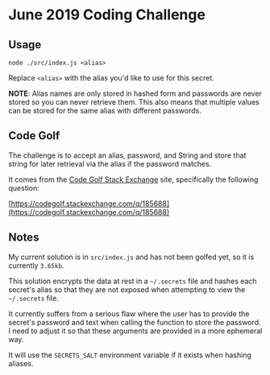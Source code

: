# June 2019 Coding Challenge

## Usage

`node ./src/index.js <alias>`

Replace `<alias>` with the alias you'd like to use for this secret.

**NOTE**: Alias names are only stored in hashed form and passwords are never stored
so you can never retrieve them. This also means that multiple values can be stored
for the same alias with different passwords.

## Code Golf

The challenge is to accept an alias, password, and String and store that string for
later retrieval via the alias if the password matches.

It comes from the [Code Golf Stack Exchange](https://codegolf.stackexchange.com/) site,
specifically the following question:

[https://codegolf.stackexchange.com/q/185688](https://codegolf.stackexchange.com/q/185688)

## Notes

My current solution is in `src/index.js` and has not been golfed yet, so it is currently
`3.65kb`.

This solution encrypts the data at rest in a `~/.secrets` file and hashes each secret's
alias so that they are not exposed when attempting to view the `~/.secrets` file.

It currently suffers from a serious flaw where the user has to provide the secret's
password and text when calling the function to store the password. I need to adjust
it so that these arguments are provided in a more ephemeral way.

It will use the `SECRETS_SALT` environment variable if it exists when hashing aliases.
